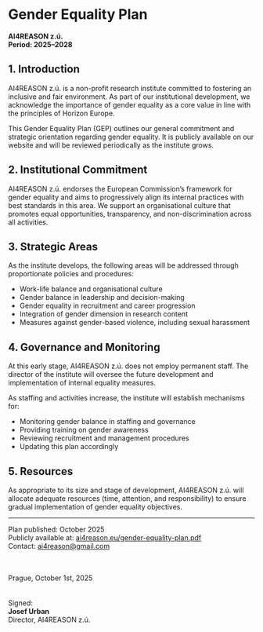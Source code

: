 # Gender Equality Plan  
**AI4REASON z.ú.**  
**Period: 2025–2028**

## 1. Introduction  
AI4REASON z.ú. is a non-profit research institute committed to fostering an inclusive and fair environment. As part of our institutional development, we acknowledge the importance of gender equality as a core value in line with the principles of Horizon Europe.

This Gender Equality Plan (GEP) outlines our general commitment and strategic orientation regarding gender equality. It is publicly available on our website and will be reviewed periodically as the institute grows.

## 2. Institutional Commitment  
AI4REASON z.ú. endorses the European Commission’s framework for gender equality and aims to progressively align its internal practices with best standards in this area. We support an organisational culture that promotes equal opportunities, transparency, and non-discrimination across all activities.

## 3. Strategic Areas  
As the institute develops, the following areas will be addressed through proportionate policies and procedures:
- Work-life balance and organisational culture
- Gender balance in leadership and decision-making
- Gender equality in recruitment and career progression
- Integration of gender dimension in research content
- Measures against gender-based violence, including sexual harassment

## 4. Governance and Monitoring  
At this early stage, AI4REASON z.ú. does not employ permanent staff. The director of the institute will oversee the future development and implementation of internal equality measures.

As staffing and activities increase, the institute will establish mechanisms for:
- Monitoring gender balance in staffing and governance
- Providing training on gender awareness
- Reviewing recruitment and management procedures
- Updating this plan accordingly

## 5. Resources  
As appropriate to its size and stage of development, AI4REASON z.ú. will allocate adequate resources (time, attention, and responsibility) to ensure gradual implementation of gender equality objectives.

---

Plan published: October 2025  
Publicly available at: [ai4reason.eu/gender-equality-plan.pdf](https://ai4reason.eu/gender-equality-plan.pdf)  
Contact: ai4reason@gmail.com

<br><br>
Prague, October 1st, 2025  
<br><br>
Signed:  
**Josef Urban**  
Director, AI4REASON z.ú.

